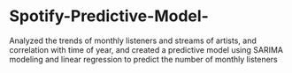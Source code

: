 # Spotify-Predictive-Model-
Analyzed the trends of monthly listeners and streams of artists, and correlation with time of year, and created a predictive model using SARIMA modeling and linear regression to predict the number of monthly listeners 
